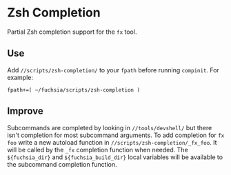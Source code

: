 # Zsh Completion

Partial Zsh completion support for the `fx` tool.

## Use

Add `//scripts/zsh-completion/` to your `fpath` before running `compinit`. For
example:
```
fpath+=( ~/fuchsia/scripts/zsh-completion )
```

## Improve

Subcommands are completed by looking in `//tools/devshell/` but there isn't
completion for most subcommand arguments. To add completion for `fx foo` write a
new autoload function in `//scripts/zsh-completion/_fx_foo`. It will be called
by the `_fx` completion function when needed. The `${fuchsia_dir}` and
`${fuchsia_build_dir}` local variables will be available to the subcommand
completion function.
